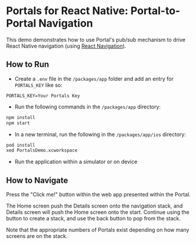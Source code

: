 # Portals for React Native: Portal-to-Portal Navigation 

This demo demonstrates how to use Portal's pub/sub mechanism to drive React Native navigation (using [React Navigation](https://reactnavigation.org/)). 

## How to Run

- Create a `.env` file in the `/packages/app` folder and add an entry for `PORTALS_KEY` like so:

```
PORTALS_KEY=Your Portals Key
```

- Run the following commands in the `/packages/app` directory:

```bash
npm install
npm start
```

- In a new terminal, run the following in the `/packages/app/ios` directory:

```bash
pod install
xed PortalsDemo.xcworkspace
```

- Run the application within a simulator or on device

## How to Navigate

Press the "Click me!" button within the web app presented within the Portal. 

The Home screen push the Details screen onto the navigation stack, and Details screen will push the Home screen onto the start. Continue using the button to create a stack, and use the back button to pop from the stack. 

Note that the appropriate numbers of Portals exist depending on how many screens are on the stack.